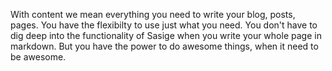 With content we mean everything you need to write your blog, posts, pages. You have the flexibilty to use just what you need. You don't have to dig deep into the functionality of Sasige when you write your whole page in markdown. But you have the power to do awesome things, when it need to be awesome.